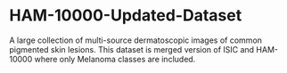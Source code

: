 # HAM-10000-Updated-Dataset
A large collection of multi-source dermatoscopic images of common pigmented skin lesions. This dataset is merged version of ISIC and HAM-10000 where only Melanoma classes are included. 
